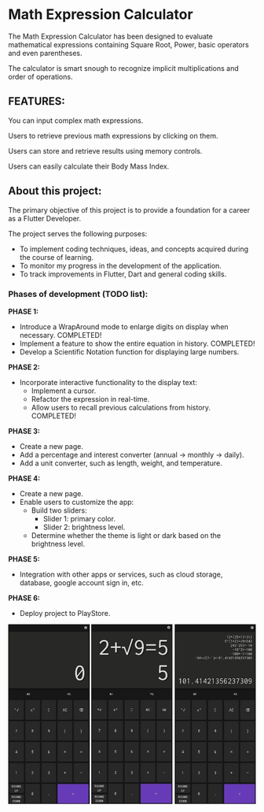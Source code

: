 # Math Expression Calculator

The Math Expression Calculator has been designed to evaluate mathematical expressions containing Square Root, Power, basic operators and even parentheses.

The calculator is smart snough to recognize implicit multiplications and order of operations.

## FEATURES:
You can input complex math expressions.

Users to retrieve previous math expressions by clicking on them.

Users can store and retrieve results using memory controls.

Users can easily calculate their Body Mass Index.

## About this project:

The primary objective of this project is to provide a foundation for a career as a Flutter Developer.

The project serves the following purposes:
- To implement coding techniques, ideas, and concepts acquired during the course of learning.
- To monitor my progress in the development of the application.
- To track improvements in Flutter, Dart and general coding skills.

### Phases of development (TODO list):

**PHASE 1:**
  - Introduce a WrapAround mode to enlarge digits on display when necessary. COMPLETED!
  - Implement a feature to show the entire equation in history. COMPLETED!
  - Develop a Scientific Notation function for displaying large numbers.

**PHASE 2:**
  - Incorporate interactive functionality to the display text:
    - Implement a cursor.
    - Refactor the expression in real-time.
    - Allow users to recall previous calculations from history. COMPLETED!

**PHASE 3:**
  - Create a new page.
  - Add a percentage and interest converter (annual -> monthly -> daily).
  - Add a unit converter, such as length, weight, and temperature.

**PHASE 4:**
  - Create a new page.
  - Enable users to customize the app:
    - Build two sliders:
      - Slider 1: primary color.
      - Slider 2: brightness level.
    - Determine whether the theme is light or dark based on the brightness level.

**PHASE 5:**
  - Integration with other apps or services, such as cloud storage, database, google account sign in, etc.

**PHASE 6:**
  - Deploy project to PlayStore.

![alt text](design_references/printScreen.jpg)

